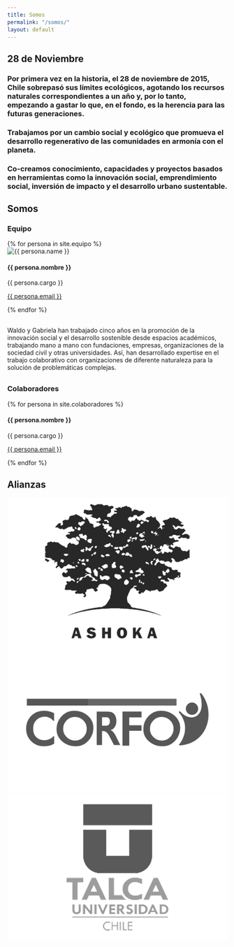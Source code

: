 ```yaml
---
title: Somos
permalink: "/somos/"
layout: default
---
```


<section id="why2811">
  <section class="container">
    <div class="row">
      <div class="col-xs-8 col-xs-offset-1">
        <h2 class="title">28 de Noviembre</h2>
        <h3>Por primera vez en la historia, el 28 de noviembre de 2015, Chile <span>sobrepasó sus límites ecológicos</span>, agotando los recursos naturales correspondientes a un año y, por lo tanto, empezando a gastar lo que, en el fondo, es la herencia para las futuras generaciones. </h3>
      </div>
    </div>
  </section>

  <section class="container">
    <div class="row">
      <div class="col-xs-8 col-xs-offset-1">
        <div class="line"></div>
        <h3>Trabajamos por un cambio social y ecológico que promueva el desarrollo regenerativo de las comunidades en armonía con el planeta.</h3>
      </div>
    </div>
    <div class="row">
      <div class="col-xs-8 col-xs-offset-1">
        <div class="line"></div>
        <h3>Co-creamos conocimiento, capacidades y proyectos basados en herramientas como la innovación social, emprendimiento social, inversión de impacto y el desarrollo urbano sustentable.</h3>
      </div>
    </div>
  </section>
</section>


<section class="container" id="somos">
  <div class="row">
    <div class="col-xs-offset-1 col-xs-10">
      <div class="row">
        <div class="col-xs-8">
          <h2 class="title">Somos</h2>
          <h3>Equipo</h3>
        </div>
      </div>
      <div class="row">
        {% for persona in site.equipo %}
        <div class="col-xs-6 col-sm-4 col-md-3">
          <img class="img-responsive" src="{{ persona.foto }}" alt="{{ persona.name }}"/>
          <h4>{{ persona.nombre }}</h4>
          <p>{{ persona.cargo }}</p>
          <p><a href="mailto:{{ persona.email }}"> {{ persona.email }} </a></p>
        </div>
        {% endfor %}
      </div>
      <div class="row">
        <div class="col-xs-8">
           <p style="margin:30px 0px;">
            Waldo y Gabriela han trabajado cinco años en la promoción de la innovación social y el desarrollo sostenible desde espacios académicos, trabajando mano a mano con fundaciones, empresas, organizaciones de la sociedad civil y otras universidades. Así, han desarrollado expertise en el trabajo colaborativo con organizaciones de diferente naturaleza para la solución de problemáticas complejas.
          </p>
<div class="line"></div>
        </div>
      </div>
    </div>
  </div>

  <div class="row">
    <div class="col-xs-offset-1 col-xs-10">
      <div class="row">
        <div class="col-xs-8">
          <h3>Colaboradores</h3>
        </div>
      </div>
      <div class="row">
        {% for persona in site.colaboradores %}
        <div class="col-xs-4 col-sm-3 col-md-3">
          <h4>{{ persona.nombre }}</h4>
          <p>{{ persona.cargo }}</p>
          <p><a href="mailto:{{ persona.email }}"> {{ persona.email }} </a></p>
        </div>
        {% endfor %}
      </div>
    </div>
  </div>
</section>

<section class="container" id="alianzas">
  <div class="col-xs-10 col-xs-offset-1">
    <div class="row">
      <div class="col-xs-8">
        <h2 class="title">Alianzas</h2>
      </div>
    </div>
    <div class="row">
      <div class="col-xs-6 col-sm-4 col-md-3 col-xs-offset-1">
        <a href=""><img class="img-responsive" src="/assets/images/logos/ashoka.png" /></a>
      </div>
      <div class="col-xs-6 col-sm-4 col-md-3">
        <a href=""><img class="img-responsive" src="/assets/images/logos/corfo.png" /></a>
      </div>
      <div class="col-xs-6 col-sm-4 col-md-3">
        <a href=""><img class="img-responsive" src="/assets/images/logos/utalca.png" /></a>
      </div>
    </div>
  </div>
</section>
